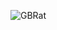![GBRat](https://github.com/yuankong666/Ultimate-RAT-Collection/assets/128066597/6b42cda5-5731-4a49-8209-48419f5b5407)
